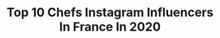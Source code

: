 ---
title: Top 10 Chefs Instagram Influencers In France In 2020
description: >-
  Find top chefs Instagram influencers in France in 2020. Most popular hashtags: #famille #recetterapide #recette.
platform: Instagram
hits: 379
text_top: Identify the best Instagram accounts on inBeat.
text_bottom: inBeat has 379 Instagram influencers like this in France for you to contact.
profiles:
  - username: "tziganette"
    fullname: >-
      Amélie
    bio: >-
      👨‍👩‍👧‍👦 Mum of Estebán, Olivia & Alba 🌻Ex Auxiliaire de puériculture 👰🏻🤵 @n0un0ur5 🤱🏻Cheffe de moi chez @tziganettecreation Nos fringues lactés ⬇️
    location: "France"
    followers: 80627
    engagement: 1014
    commentsToLikes: 0.043972
    id: ck5zxa8u87moa0i141godp6v3
    verified: false
    hashtags: "#boobslact, #albadejourenjour, #breastfeeding, #sigrande"
  - username: "capucinegoalard"
    fullname: >-
      Capucine Goalard
    bio: >-
      Mère de famille & cheffe d’entreprise (oui c’est possible) créant avec passion du contenu sur notre quotidien près de Lyon ♥ CEO d’@instapreneurpro.fr
    location: "France"
    followers: 75766
    engagement: 335
    commentsToLikes: 0.068874
    id: ck0ue36n3kgzt0i19bsraqp7k
    verified: false
    hashtags: "#merefille, #mafamille, #lyonnaise, #familleheureuse"
  - username: "tarayrenorbert"
    fullname: >-
      Norbert
    bio: >-
      Chef de cuisine, animateur télé, auteur, mais surtout passionné et papa poule! Il n’y a de limites que celles que l’on se met... 🙏🏼
    location: "France"
    followers: 132864
    engagement: 680
    commentsToLikes: 0.014790
    id: ck135gm4u1bep0i19noghyuzn
    verified: true
    hashtags: "#babychef, #daddychef, #lovebaby"
  - username: "hamedbakayokoofficiel"
    fullname: >-
      Hamed BAKAYOKO
    bio: >-
      Compte officiel du Premier ministre, Chef du Gouvernement, Ministre de la Défense de Côte d'Ivoire.
    location: "France"
    followers: 421282
    engagement: 232
    commentsToLikes: 0.024962
    id: ck6010k93eml80i14o8zsp54o
    verified: false
    hashtags: "#lemeilleurpourlaciv, #ensemble, #unecivmeilleure, #adopr"
  - username: "iam_chlos"
    fullname: >-
      Chloé Seguret
    bio: >-
      🕊 Dear life, I trust you 📍 Biarritz - Bordeaux, FR 👩🏽‍💻Chef de projet digital
    location: "France"
    followers: 3598
    engagement: 1342
    commentsToLikes: 0.087348
    id: ck8t9lm5mojpy0j78vh17r9fl
    verified: false
    hashtags: "#morning, #cannes"
  - username: "noemie.honiat"
    fullname: >-
      Noëmie Honiat
    bio: >-
      Championne de France du Dessert 🇫🇷Championne de Belgique 🇧🇪 Jeune Talent Gault et Millau👩🏻‍🍳 Toque D’Or 🌟 TOP CHEF M6 🎬 Animatrice sur NETFLIX 📺🎥
    location: "France"
    followers: 22966
    engagement: 380
    commentsToLikes: 0.036592
    id: ck55nqhde6rbu0i11l08jkd1f
    verified: false
    hashtags: "#pastry, #bisoussucr, #recettelive, #famille"
  - username: "chef.etchebest"
    fullname: >-
      Philippe Etchebest
    bio: >-
      👨‍🍳 Chef étoilé et Meilleur Ouvrier de France 🇨🇵 Créateur du #programmementor 🎥 Jury du concours @topchefm6 Rendez-vous sur mon site :
    location: "France"
    followers: 771900
    engagement: 363
    commentsToLikes: 0.010672
    id: ck0w731yubi810i19rh6gp5w9
    verified: true
    hashtags: "#food, #chef, #video, #recetterapideetfacile"
  - username: "louislepron"
    fullname: >-
      Louis Lepron
    bio: >-
      Red chef Konbini since 1956 🦂
    location: "France"
    followers: 12126
    engagement: 1012
    commentsToLikes: 0.019021
    id: ck6ttzm4edgu40j71sj4wssss
    verified: false
    hashtags: ""
  - username: "alfio_rrotani"
    fullname: >-
      ALFIO RROTANI
    bio: >-
      -Winner of “Masterchef Albania”🏆 -Founder & professor @shkolla_masterchef 👨🏼‍🍳 -0675999995 -Chef & founder @kripedhepiper 🍴 -0693054444 -TV presenter🎥
    location: "France"
    followers: 45372
    engagement: 453
    commentsToLikes: 0.004213
    id: ck6tlxzxy6ube0j7138cfveei
    verified: true
    hashtags: "#gatuajmelumturi"
  - username: "maisagetnguyen"
    fullname: >-
      Mai Saget-Nguyen
    bio: >-
      👩🏻‍🍳 Pastry Chef 👩🏻‍💻 Share recipies and pastry tips 📍 French in London 🇬🇧 💻 Order online ⬇️
    location: "France"
    followers: 17595
    engagement: 1277
    commentsToLikes: 0.036309
    id: ck9wf92sxnrib0j78ltzgry8c
    verified: false
    hashtags: "#cappatissier, #cappatissiercandidatlibre2020, #cappatissier2020, #cappatisserie"
---